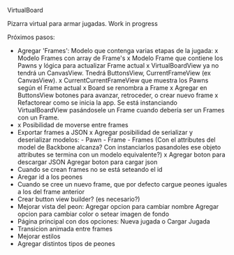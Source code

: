 VirtualBoard

Pizarra virtual para armar jugadas. Work in progress

Próximos pasos:
 - Agregar 'Frames': Modelo que contenga varias etapas de la jugada:
    x   Modelo Frames con array de Frame's
    x   Modelo Frame que contiene los Pawns y lógica para actualizar Frame actual
    x   VirtualBoardView ya no tendrá un CanvasView. Tnedrá ButtonsView, CurrentFrameView (ex CanvasView).
    x CurrentCurrentFrameView que muestra los Pawns según el Frame actual
    x Board se renombra a Frame
    x Agregar en ButtonsView botones para avanzar, retroceder, o crear nuevo frame
    x Refactorear como se inicia la app. Se está instanciando VirtualBoardView pasándosele un Frame cuando debería ser un Frames con un Frame.
 - x Posibilidad de moverse entre frames
 - Exportar frames a JSON
      x Agregar posibilidad de serializar y deserializar modelos:
         - Pawn
         - Frame
         - Frames
         (Con el attributes del model de Backbone alcanza? Con instanciarlos pasandoles ese objeto attributes se termina con un modelo equivalente?)
      x Agregar boton para descargar JSON
      Agregar boton para cargar json
 - Cuando se crean frames no se está seteando el id
 - Aregar id a los peones
 - Cuando se cree un nuevo frame, que por defecto cargue peones iguales a los del frame anterior
 - Crear button view builder? (es necesario?)
 - Mejorar vista del peon:
      Agregar opcion para cambiar nombre
      Agregar opcion para cambiar color o setear imagen de fondo
 - Página principal con dos opciones: Nueva jugada o Cargar Jugada
 - Transicion animada entre frames
 - Mejorar estilos
 - Agregar distintos tipos de peones